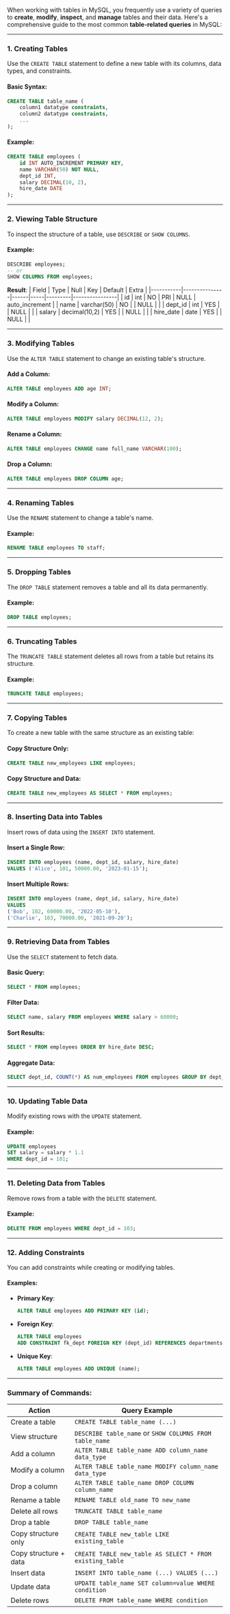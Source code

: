 When working with tables in MySQL, you frequently use a variety of queries to **create**, **modify**, **inspect**, and **manage** tables and their data. Here's a comprehensive guide to the most common **table-related queries** in MySQL:

---

### **1. Creating Tables**
Use the `CREATE TABLE` statement to define a new table with its columns, data types, and constraints.

#### Basic Syntax:
```sql
CREATE TABLE table_name (
    column1 datatype constraints,
    column2 datatype constraints,
    ...
);
```

#### Example:
```sql
CREATE TABLE employees (
    id INT AUTO_INCREMENT PRIMARY KEY,
    name VARCHAR(50) NOT NULL,
    dept_id INT,
    salary DECIMAL(10, 2),
    hire_date DATE
);
```

---

### **2. Viewing Table Structure**
To inspect the structure of a table, use `DESCRIBE` or `SHOW COLUMNS`.

#### Example:
```sql
DESCRIBE employees;
-- or
SHOW COLUMNS FROM employees;
```

**Result**:
| Field     | Type          | Null | Key | Default | Extra          |
|-----------|---------------|------|-----|---------|----------------|
| id        | int           | NO   | PRI | NULL    | auto_increment |
| name      | varchar(50)   | NO   |     | NULL    |                |
| dept_id   | int           | YES  |     | NULL    |                |
| salary    | decimal(10,2) | YES  |     | NULL    |                |
| hire_date | date          | YES  |     | NULL    |                |

---

### **3. Modifying Tables**
Use the `ALTER TABLE` statement to change an existing table's structure.

#### Add a Column:
```sql
ALTER TABLE employees ADD age INT;
```

#### Modify a Column:
```sql
ALTER TABLE employees MODIFY salary DECIMAL(12, 2);
```

#### Rename a Column:
```sql
ALTER TABLE employees CHANGE name full_name VARCHAR(100);
```

#### Drop a Column:
```sql
ALTER TABLE employees DROP COLUMN age;
```

---

### **4. Renaming Tables**
Use the `RENAME` statement to change a table's name.

#### Example:
```sql
RENAME TABLE employees TO staff;
```

---

### **5. Dropping Tables**
The `DROP TABLE` statement removes a table and all its data permanently.

#### Example:
```sql
DROP TABLE employees;
```

---

### **6. Truncating Tables**
The `TRUNCATE TABLE` statement deletes all rows from a table but retains its structure.

#### Example:
```sql
TRUNCATE TABLE employees;
```

---

### **7. Copying Tables**
To create a new table with the same structure as an existing table:

#### Copy Structure Only:
```sql
CREATE TABLE new_employees LIKE employees;
```

#### Copy Structure and Data:
```sql
CREATE TABLE new_employees AS SELECT * FROM employees;
```

---

### **8. Inserting Data into Tables**
Insert rows of data using the `INSERT INTO` statement.

#### Insert a Single Row:
```sql
INSERT INTO employees (name, dept_id, salary, hire_date)
VALUES ('Alice', 101, 50000.00, '2023-01-15');
```

#### Insert Multiple Rows:
```sql
INSERT INTO employees (name, dept_id, salary, hire_date)
VALUES
('Bob', 102, 60000.00, '2022-05-10'),
('Charlie', 103, 70000.00, '2021-09-20');
```

---

### **9. Retrieving Data from Tables**
Use the `SELECT` statement to fetch data.

#### Basic Query:
```sql
SELECT * FROM employees;
```

#### Filter Data:
```sql
SELECT name, salary FROM employees WHERE salary > 60000;
```

#### Sort Results:
```sql
SELECT * FROM employees ORDER BY hire_date DESC;
```

#### Aggregate Data:
```sql
SELECT dept_id, COUNT(*) AS num_employees FROM employees GROUP BY dept_id;
```

---

### **10. Updating Table Data**
Modify existing rows with the `UPDATE` statement.

#### Example:
```sql
UPDATE employees
SET salary = salary * 1.1
WHERE dept_id = 101;
```

---

### **11. Deleting Data from Tables**
Remove rows from a table with the `DELETE` statement.

#### Example:
```sql
DELETE FROM employees WHERE dept_id = 103;
```

---

### **12. Adding Constraints**
You can add constraints while creating or modifying tables.

#### Examples:
- **Primary Key**:
  ```sql
  ALTER TABLE employees ADD PRIMARY KEY (id);
  ```

- **Foreign Key**:
  ```sql
  ALTER TABLE employees
  ADD CONSTRAINT fk_dept FOREIGN KEY (dept_id) REFERENCES departments(id);
  ```

- **Unique Key**:
  ```sql
  ALTER TABLE employees ADD UNIQUE (name);
  ```

---

### Summary of Commands:
| **Action**               | **Query Example**                                         |
|--------------------------|----------------------------------------------------------|
| Create a table           | `CREATE TABLE table_name (...)`                          |
| View structure           | `DESCRIBE table_name` or `SHOW COLUMNS FROM table_name`  |
| Add a column             | `ALTER TABLE table_name ADD column_name data_type`       |
| Modify a column          | `ALTER TABLE table_name MODIFY column_name data_type`    |
| Drop a column            | `ALTER TABLE table_name DROP COLUMN column_name`         |
| Rename a table           | `RENAME TABLE old_name TO new_name`                      |
| Delete all rows          | `TRUNCATE TABLE table_name`                              |
| Drop a table             | `DROP TABLE table_name`                                  |
| Copy structure only      | `CREATE TABLE new_table LIKE existing_table`             |
| Copy structure + data    | `CREATE TABLE new_table AS SELECT * FROM existing_table` |
| Insert data              | `INSERT INTO table_name (...) VALUES (...)`              |
| Update data              | `UPDATE table_name SET column=value WHERE condition`     |
| Delete rows              | `DELETE FROM table_name WHERE condition`                |

